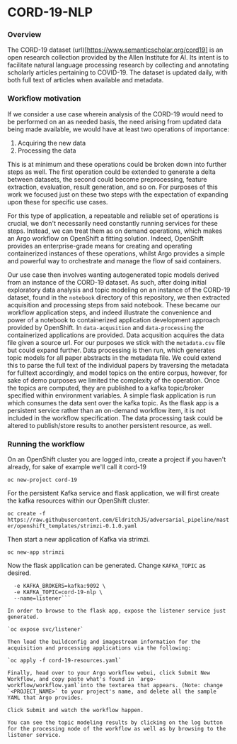 # CORD-19-NLP

### Overview
The CORD-19 dataset (url)[https://www.semanticscholar.org/cord19] is an open research collection provided by the Allen Institute for AI. Its intent is to facilitate natural language processing research by collecting and annotating scholarly articles pertaining to COVID-19. The dataset is updated daily, with both full text of articles when available and metadata. 

### Workflow motivation
If we consider a use case wherein analysis of the CORD-19 would need to be performed on an as needed basis, the need arising from updated data being made available, we would have at least two operations of importance: 

1. Acquiring the new data
2. Processing the data

This is at minimum and these operations could be broken down into further steps as well. The first operation could be extended to generate a delta between datasets, the second could become preprocessing, feature extraction, evaluation, result generation, and so on. For purposes of this work we focused just on these two steps with the expectation of expanding upon these for specific use cases. 


For this type of application, a repeatable and reliable set of operations is crucial, we don't necessarily need constantly running services for these steps. Instead, we can treat them as on demand operations, which makes an Argo workflow on OpenShift a fitting solution. Indeed, OpenShift provides an enterprise-grade means for creating and operating containerized instances of these operations, whilst Argo provides a simple and powerful way to orchestrate and manage the flow of said containers. 

Our use case then involves wanting autogenerated topic models derived from an instance of the CORD-19 dataset. As such, after doing initial exploratory data analysis and topic modeling on an instance of the CORD-19 dataset, found in the `notebook` directory of this repository, we then extracted acquisition and processing steps from said notebook. These became our workflow application steps, and indeed illustrate the convenience and power of a notebook to containerized application development approach provided by OpenShift. In `data-acqusition` and `data-processing` the containerized applications are provided. Data acqusition acquires the data file given a source url. For our purposes we stick with the `metadata.csv` file but could expand further. Data processing is then run, which generates topic models for all paper abstracts in the metadata file. We could extend this to parse the full text of the individual papers by traversing the metadata for fulltext accordingly, and model topics on the entire corpus, however, for sake of demo purposes we limited the complexity of the operation. Once the topics are computed, they are published to a kafka topic/broker specified within environment variables. A simple flask application is run which consumes the data sent over the kafka topic. As the flask app is a persistent service rather than an on-demand workflow item, it is not included in the workflow specification. The data processing task could be altered to publish/store results to another persistent resource, as well.

### Running the workflow
On an OpenShift cluster you are logged into, create a project if you haven't already, for sake of example we'll call it cord-19

`oc new-project cord-19`

For the persistent Kafka service and flask application, we will first create the kafka resources within our OpenShift cluster.

`oc create -f https://raw.githubusercontent.com/EldritchJS/adversarial_pipeline/master/openshift_templates/strimzi-0.1.0.yaml`

Then start a new application of Kafka via strimzi.

`oc new-app strimzi`

Now the flask application can be generated. Change `KAFKA_TOPIC` as desired.

```oc new-app centos/python-36-centos7~https://gitlab.com/bones-brigade/flask-kafka-python-listener.git \
  -e KAFKA_BROKERS=kafka:9092 \
  -e KAFKA_TOPIC=cord-19-nlp \
  --name=listener```

In order to browse to the flask app, expose the listener service just generated.

`oc expose svc/listener`

Then load the buildconfig and imagestream information for the acquisition and processing applications via the following:

`oc apply -f cord-19-resources.yaml`

Finally, head over to your Argo workflow webui, click Submit New Workflow, and copy paste what's found in `argo-workflow/workflow.yaml`into the textarea that appears. (Note: change `<PROJECT_NAME>` to your project's name, and delete all the sample YAML that Argo provides.

Click Submit and watch the workflow happen.

You can see the topic modeling results by clicking on the log button for the processing node of the workflow as well as by browsing to the listener service.

